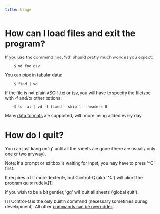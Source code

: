 ```yaml
---
title: Usage
---
```


# How can I load files and exit the program?

If you use the command line, 'vd' should pretty much work as you expect:

        $ vd foo.csv

You can pipe in tabular data:

        $ find | vd

If the file is not plain ASCII .txt or [tsv](/tsv), you will have to specify the filetype with -f and/or other options:

        $ ls -al | vd -f fixed --skip 1 --headers 0

Many [data formats](/formats) are supported, with more being added every day.

# How do I quit?

You can just bang on 'q' until all the sheets are gone (there are usually only one or two anyway).

   Note: If a prompt or editbox is waiting for input, you may have to press '^C' first.

It requires a bit more dexterity, but Control-Q (aka '^Q') will abort the program quite rudely.[1]

If you wish to be a bit gentler, 'gq' will quit all sheets ('global quit').


[1] Control-Q is the only builtin command (necessary sometimes during development).  All other [commands can be overridden](/howto/commands).
